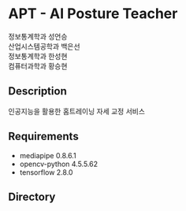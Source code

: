 # APT - AI Posture Teacher
정보통계학과 성언승   
산업시스템공학과 백은선   
정보통계학과 한성현   
컴퓨터과학과 황승현  


## Description
인공지능을 활용한 홈트레이닝 자세 교정 서비스   
 
## Requirements
* mediapipe 0.8.6.1
* opencv-python 4.5.5.62
* tensorflow 2.8.0

## Directory
<prev>
  
</prev>

